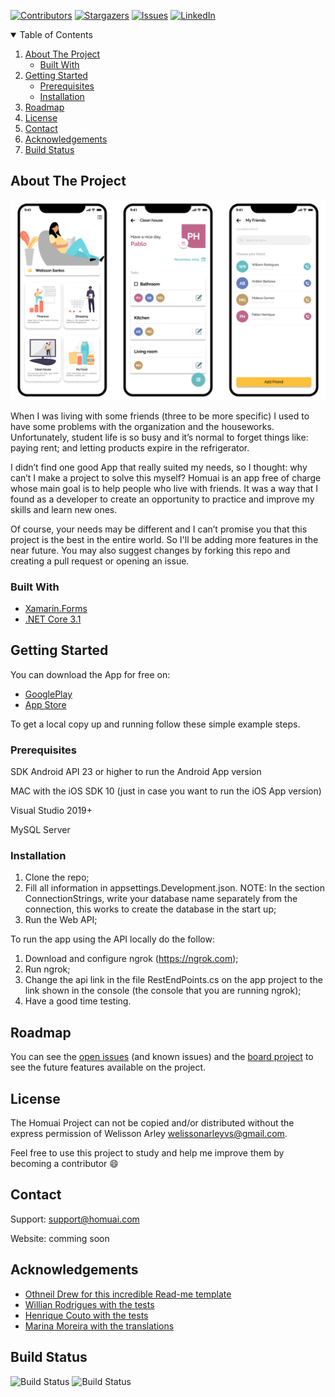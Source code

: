 [![Contributors][contributors-shield]][contributors-url]
[![Stargazers][stars-shield]][stars-url]
[![Issues][issues-shield]][issues-url]
[![LinkedIn][linkedin-shield]][linkedin-url]

<!-- TABLE OF CONTENTS -->
<details open="open">
  <summary>Table of Contents</summary>
  <ol>
    <li>
      <a href="#about-the-project">About The Project</a>
      <ul>
        <li><a href="#built-with">Built With</a></li>
      </ul>
    </li>
    <li>
      <a href="#getting-started">Getting Started</a>
      <ul>
        <li><a href="#prerequisites">Prerequisites</a></li>
        <li><a href="#installation">Installation</a></li>
      </ul>
    </li>
    <li><a href="#roadmap">Roadmap</a></li>
    <li><a href="#license">License</a></li>
    <li><a href="#contact">Contact</a></li>
    <li><a href="#acknowledgements">Acknowledgements</a></li>
    <li><a href="#build-status">Build Status</a></li>
  </ol>
</details>

<!-- ABOUT THE PROJECT -->
## About The Project

[![Homuai Screen Shot][product-screenshot]](https://example.com)

When I was living with some friends (three to be more specific) I used to have some problems with the organization and the houseworks. Unfortunately, student life is so busy and it’s normal to forget things like: paying rent; and letting products expire in the refrigerator.

I didn’t find one good App that really suited my needs, so I thought: why can’t I make a project to solve this myself? Homuai is an app free of charge whose main goal is to help people who live with friends. It was a way that I found as a developer to create an opportunity to practice and improve my skills and learn new ones.

Of course, your needs may be different and I can’t promise you that this project is the best in the entire world. So I'll be adding more features in the near future. You may also suggest changes by forking this repo and creating a pull request or opening an issue.

### Built With

* [Xamarin.Forms](https://dotnet.microsoft.com/apps/xamarin/xamarin-forms)
* [.NET Core 3.1](http://asp.net/)

<!-- GETTING STARTED -->
## Getting Started

You can download the App for free on:

* [GooglePlay](https://example.com)
* [App Store](https://example.com)

To get a local copy up and running follow these simple example steps.

### Prerequisites

SDK Android API 23 or higher to run the Android App version

MAC with the iOS SDK 10 (just in case you want to run the iOS App version)

Visual Studio 2019+

MySQL Server

### Installation

1. Clone the repo;
2. Fill all information in appsettings.Development.json. NOTE: In the section ConnectionStrings, write your database name separately from the connection, this works to create the database in the start up;
3. Run the Web API;

To run the app using the API locally do the follow:

1. Download and configure ngrok (https://ngrok.com);
2. Run ngrok;
3. Change the api link in the file RestEndPoints.cs on the app project to the link shown in the console (the console that you are running ngrok);
4. Have a good time testing.

<!-- ROADMAP -->
## Roadmap

You can see the [open issues](https://github.com/welissonArley/IntelligentHabitacion/issues) (and known issues) and the [board project](https://github.com/welissonArley/IntelligentHabitacion/projects/1) to see the future features available on the project.

<!-- LICENSE -->
## License

The Homuai Project can not be copied and/or distributed without the express permission of Welisson Arley <welissonarleyvs@gmail.com>.

Feel free to use this project to study and help me improve them by becoming a contributor :smile:

<!-- CONTACT -->
## Contact

Support: support@homuai.com

Website: comming soon

<!-- ACKNOWLEDGEMENTS -->
## Acknowledgements
* [Othneil Drew for this incredible Read-me template](https://github.com/othneildrew/Best-README-Template)
* [Willian Rodrigues with the tests](https://www.linkedin.com/in/willian-rodrigues-b99b76b7/)
* [Henrique Couto with the tests](https://www.linkedin.com/in/henrique-couto-3287b1133/)
* [Marina Moreira with the translations](https://www.linkedin.com/in/marina-moreira-54b4b116a/)

<!-- Build Status (Badges) -->
## Build Status
![Build Status](https://img.shields.io/github/workflow/status/welissonarley/IntelligentHabitacion/workflows/dotnet.yml/master?label=master&style=for-the-badge)
![Build Status](https://img.shields.io/github/workflow/status/welissonarley/IntelligentHabitacion/workflows/dotnet.yml/develop?label=develop&style=for-the-badge)

<!-- MARKDOWN LINKS & IMAGES -->
[product-screenshot]: readme-images/screenshot.png
[contributors-shield]: https://img.shields.io/github/contributors/welissonArley/IntelligentHabitacion.svg?style=for-the-badge
[contributors-url]: https://github.com/welissonArley/IntelligentHabitacion/graphs/contributors
[stars-shield]: https://img.shields.io/github/stars/welissonArley/IntelligentHabitacion.svg?style=for-the-badge
[stars-url]: https://img.shields.io/github/stars/welissonarley/IntelligentHabitacion
[issues-shield]: https://img.shields.io/github/issues/welissonArley/IntelligentHabitacion.svg?style=for-the-badge
[issues-url]: https://github.com/welissonArley/IntelligentHabitacion/issues
[linkedin-shield]: https://img.shields.io/badge/-LinkedIn-black.svg?style=for-the-badge&logo=linkedin&colorB=555
[linkedin-url]: https://www.linkedin.com/in/welissonarley/